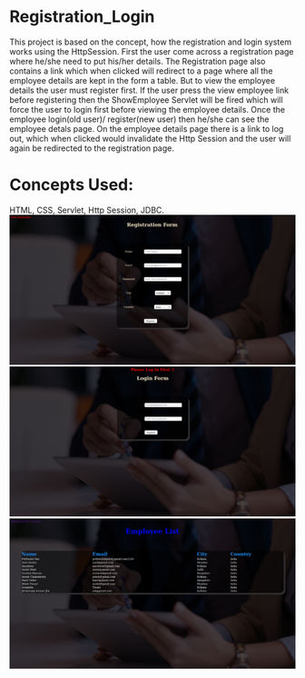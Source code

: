 # Registration_Login
This project is based on the concept, how the registration and login system works using the HttpSession. First the user come across a registration page where he/she need to put his/her details. The Registration page also contains a link which when clicked will redirect to a page where all the employee details are kept in the form a table. But to view the employee details the user must register first. If the user press the view employee link before registering then the ShowEmployee Servlet will be fired which will force the user to login first before viewing the employee details. Once the employee login(old user)/ register(new user) then he/she can see the employee detals page. On the employee details page there is a link to log out, which when clicked would invalidate the Http Session and the user will again be redirected to the registration page.
# Concepts Used:
HTML,
CSS,
Servlet,
Http Session,
JDBC.
![](https://github.com/prithwish-thinkitive/Registration_Login/blob/main/Screenshot%20from%202021-01-30%2019-30-26.png)
![](https://github.com/prithwish-thinkitive/Registration_Login/blob/main/Screenshot%20from%202021-01-30%2019-31-17.png)
![](https://github.com/prithwish-thinkitive/Registration_Login/blob/main/Screenshot%20from%202021-01-30%2019-31-52.png)
